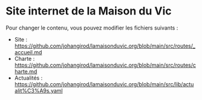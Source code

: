 # Site internet de la Maison du Vic

Pour changer le contenu, vous pouvez modifier les fichiers suivants :

- Site : https://github.com/johangirod/lamaisonduvic.org/blob/main/src/routes/_accueil.md
- Charte : https://github.com/johangirod/lamaisonduvic.org/blob/main/src/routes/charte.md
- Actualités : https://github.com/johangirod/lamaisonduvic.org/blob/main/src/lib/actualit%C3%A9s.yaml

